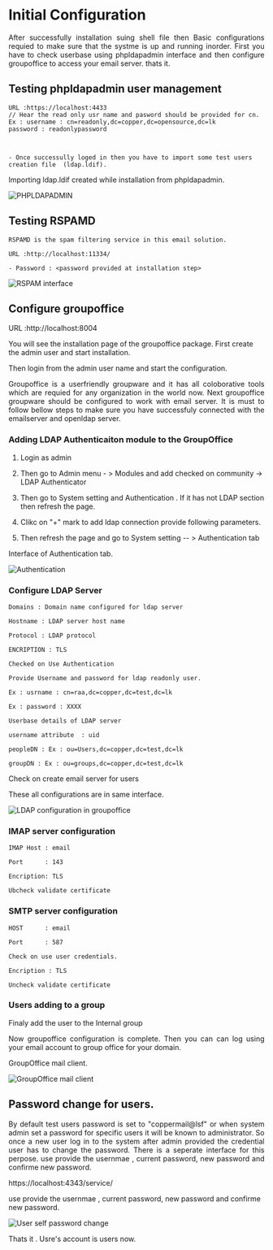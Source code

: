 # Initial Configuration

<p align="justify">
After successfully installation suing shell file then Basic configurations requied to make sure that the systme is up and running inorder. First you have to check userbase using phpldapadmin interface and then configure groupoffice to access your email server. thats it.
</p>



## Testing phpldapadmin user management


    URL :https://localhost:4433
    // Hear the read only usr name and pasword should be provided for cn.
    Ex : username : cn=readonly,dc=copper,dc=opensource,dc=lk
    password : readonlypassword

   

    - Once successully loged in then you have to import some test users creation file  (ldap.ldif).

Importing ldap.ldif created while installation from phpldapadmin.

![PHPLDAPADMIN ](../images/configuration/phpldap.png)

## Testing RSPAMD

    RSPAMD is the spam filtering service in this email solution.

    URL :http://localhost:11334/

    - Password : <password provided at installation step>

![RSPAM interface ](../images/configuration/rspam.png)

    

## Configure groupoffice

URL :http://localhost:8004

You will see the installation page of the groupoffice package.
First create the admin user and start installation.

Then login from the admin user name and start the configuration.


<p align="justify">
Groupoffice is a userfriendly groupware and it has all coloborative tools which are requied for any organization in the world now. Next groupoffice groupware should be configured to work with email server.
It is must to follow bellow steps to make sure you have successfuly connected with the emailserver and openldap server.

</p>

### Adding LDAP Authenticaiton module to the GroupOffice

1. Login as admin

2. Then go to Admin menu - > Modules  and add checked on community -> LDAP Authenticator

3. Then go to System setting and Authentication . If it has not LDAP section then refresh the page.

4. Clikc on "+" mark to add ldap connection provide following parameters.

5. Then refresh the page and go to System setting -- > Authentication tab

Interface of Authentication tab.

 ![Authentication](../images/configuration/ldap1.png)


### Configure LDAP Server

    Domains : Domain name configured for ldap server

    Hostname : LDAP server host name

    Protocol : LDAP protocol

    ENCRIPTION : TLS

    Checked on Use Authentication

    Provide Username and password for ldap readonly user.

    Ex : usrname : cn=raa,dc=copper,dc=test,dc=lk

    Ex : password : XXXX

    Userbase details of LDAP server

    username attribute  : uid

    peopleDN : Ex : ou=Users,dc=copper,dc=test,dc=lk

    groupDN : Ex : ou=groups,dc=copper,dc=test,dc=lk

Check on create email server for users

These all configurations are in same interface.

![LDAP configuration in groupoffice ](../images/configuration/ldap2.png)

### IMAP server configuration

    IMAP Host : email

    Port      : 143

    Encription: TLS

    Ubcheck validate certificate

### SMTP server configuration

    HOST      : email

    Port      : 587

    Check on use user credentials.

    Encription : TLS

    Uncheck validate certificate

### Users adding to a group

Finaly add the user to the Internal group

<p align="justify">
Now groupoffice configuration is complete. Then you can can log using your email account to group office for your domain. 
</p>

GroupOffice mail client.

![GroupOffice mail client](../images/configuration/mail.png)

## Password change for users.

<p align="justify">
By default test users password is set to "coppermail@lsf" or when system admin set a password for specific users it will be known to administrator. So once a new user log in to the system after admin
provided the credential user has to change the password. There is a seperate interface for this perpose.
use provide the usernmae , current password, new password and confirme new password.
</p>

https://localhost:4343/service/


use provide the usernmae , current password, new password and confirme new password.

 ![User self password change](../images/configuration/password.png)

Thats it . Usre's account is users now.

        
